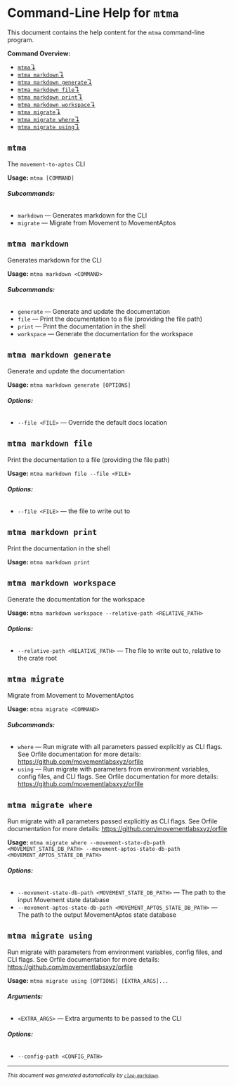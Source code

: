 # Command-Line Help for `mtma`

This document contains the help content for the `mtma` command-line program.

**Command Overview:**

* [`mtma`↴](#mtma)
* [`mtma markdown`↴](#mtma-markdown)
* [`mtma markdown generate`↴](#mtma-markdown-generate)
* [`mtma markdown file`↴](#mtma-markdown-file)
* [`mtma markdown print`↴](#mtma-markdown-print)
* [`mtma markdown workspace`↴](#mtma-markdown-workspace)
* [`mtma migrate`↴](#mtma-migrate)
* [`mtma migrate where`↴](#mtma-migrate-where)
* [`mtma migrate using`↴](#mtma-migrate-using)

## `mtma`

The `movement-to-aptos` CLI

**Usage:** `mtma [COMMAND]`

###### **Subcommands:**

* `markdown` — Generates markdown for the CLI
* `migrate` — Migrate from Movement to MovementAptos



## `mtma markdown`

Generates markdown for the CLI

**Usage:** `mtma markdown <COMMAND>`

###### **Subcommands:**

* `generate` — Generate and update the documentation
* `file` — Print the documentation to a file (providing the file path)
* `print` — Print the documentation in the shell
* `workspace` — Generate the documentation for the workspace



## `mtma markdown generate`

Generate and update the documentation

**Usage:** `mtma markdown generate [OPTIONS]`

###### **Options:**

* `--file <FILE>` — Override the default docs location



## `mtma markdown file`

Print the documentation to a file (providing the file path)

**Usage:** `mtma markdown file --file <FILE>`

###### **Options:**

* `--file <FILE>` — the file to write out to



## `mtma markdown print`

Print the documentation in the shell

**Usage:** `mtma markdown print`



## `mtma markdown workspace`

Generate the documentation for the workspace

**Usage:** `mtma markdown workspace --relative-path <RELATIVE_PATH>`

###### **Options:**

* `--relative-path <RELATIVE_PATH>` — The file to write out to, relative to the crate root



## `mtma migrate`

Migrate from Movement to MovementAptos

**Usage:** `mtma migrate <COMMAND>`

###### **Subcommands:**

* `where` — Run migrate with all parameters passed explicitly as CLI flags. See Orfile documentation for more details: <https://github.com/movementlabsxyz/orfile>
* `using` — Run migrate with parameters from environment variables, config files, and CLI flags. See Orfile documentation for more details: <https://github.com/movementlabsxyz/orfile>



## `mtma migrate where`

Run migrate with all parameters passed explicitly as CLI flags. See Orfile documentation for more details: <https://github.com/movementlabsxyz/orfile>

**Usage:** `mtma migrate where --movement-state-db-path <MOVEMENT_STATE_DB_PATH> --movement-aptos-state-db-path <MOVEMENT_APTOS_STATE_DB_PATH>`

###### **Options:**

* `--movement-state-db-path <MOVEMENT_STATE_DB_PATH>` — The path to the input Movement state database
* `--movement-aptos-state-db-path <MOVEMENT_APTOS_STATE_DB_PATH>` — The path to the output MovementAptos state database



## `mtma migrate using`

Run migrate with parameters from environment variables, config files, and CLI flags. See Orfile documentation for more details: <https://github.com/movementlabsxyz/orfile>

**Usage:** `mtma migrate using [OPTIONS] [EXTRA_ARGS]...`

###### **Arguments:**

* `<EXTRA_ARGS>` — Extra arguments to be passed to the CLI

###### **Options:**

* `--config-path <CONFIG_PATH>`



<hr/>

<small><i>
    This document was generated automatically by
    <a href="https://crates.io/crates/clap-markdown"><code>clap-markdown</code></a>.
</i></small>
